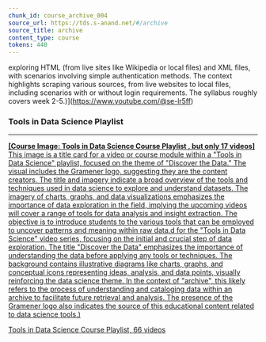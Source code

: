 ```yaml
---
chunk_id: course_archive_004
source_url: https://tds.s-anand.net/#/archive
source_title: archive
content_type: course
tokens: 440
---
```


 exploring HTML (from live sites like Wikipedia or local files) and XML files, with scenarios involving simple authentication methods. The context highlights scraping various sources, from live websites to local files, including scenarios with or without login requirements. The syllabus roughly covers week 2-5.)](https://www.youtube.com/@se-lr5ff)

### Tools in Data Science Playlist

---

[**[Course Image: Tools in Data Science Course Playlist , but only 17 videos]** This image is a title card for a video or course module within a "Tools in Data Science" playlist, focused on the theme of "Discover the Data." The visual includes the Gramener logo, suggesting they are the content creators. The title and imagery indicate a broad overview of the tools and techniques used in data science to explore and understand datasets. The imagery of charts, graphs, and data visualizations emphasizes the importance of data exploration in the field, implying the upcoming videos will cover a range of tools for data analysis and insight extraction. The objective is to introduce students to the various tools that can be employed to uncover patterns and meaning within raw data.d for the "Tools in Data Science" video series, focusing on the initial and crucial step of data exploration. The title "Discover the Data" emphasizes the importance of understanding the data before applying any tools or techniques. The background contains illustrative diagrams like charts, graphs, and conceptual icons representing ideas, analysis, and data points, visually reinforcing the data science theme. In the context of "archive", this likely refers to the process of understanding and cataloging data within an archive to facilitate future retrieval and analysis. The presence of the Gramener logo also indicates the source of this educational content related to data science tools.)](https://www.youtube.com/playlist?list=PLZ2ps__7DhBZEOxUBCkv61WHOu8m7ObpE)

[Tools in Data Science Course Playlist, 66 videos](https://youtube.com/playlist?list=PLZ2ps__7DhBZJ2q_hd8ZbDRgOJlB0CZLw&feature=shared)
